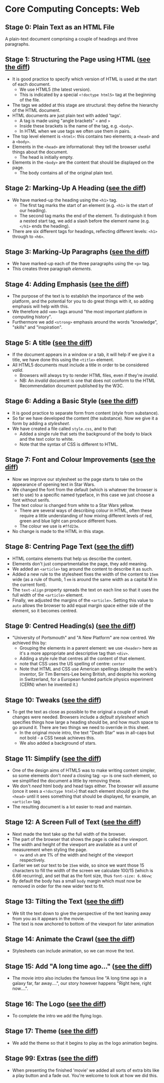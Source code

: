 # Core Computing Concepts: Web

## Stage 0: Plain Text as an HTML File

A plain-text document comprising a couple of headings and three paragraphs.

## Stage 1: Structuring the Page using HTML ([see the diff](https://github.com/portsoc/cccweb1/commit/stage-1))

* It is good practice to specify which version of HTML is used at the start of each document.
  * We use HTML5 (the latest version).
  * This is indicated by a special `<!doctype html5>` tag at the beginning of the file.
* The tags we added at this stage are structural: they define the hierarchy of the HTML document.
* HTML documents are just plain text with added 'tags'.
  * A tag is made using "angle brackets" `<` and `>`
  * Inside these brackets is the name of the tag, e.g. `<body>`.
  * In HTML when we use tags we often use them in pairs.
* The top level element is `<html>`: this contains two elements; a `<head>` and a `<body>`.
* Elements in the `<head>` are informational: they tell the browser useful things about the document.
  * The head is initially empty.
* Elements in the `<body>` are the content that should be displayed on the page.
  * The body contains all of the original plain text.

## Stage 2: Marking-Up A Heading ([see the diff](https://github.com/portsoc/cccweb1/commit/stage-2))

* We have marked-up the heading using the `<h1>` tag.
  * The first tag marks the start of an element (e.g. `<h1>` is the start of our heading).
  * The second tag marks the end of the element.  To distinguish it from a nested start tag, we add a slash before the element name (e.g. `</h1>` ends the heading).
* There are six different tags for headings, reflecting different levels: `<h1>` through to `<h6>`.

## Stage 3: Marking-Up Paragraphs ([see the diff](https://github.com/portsoc/cccweb1/commit/stage-3))

* We have marked-up each of the three paragraphs using the `<p>` tag.
* This creates three paragraph _elements_.

## Stage 4: Adding Emphasis ([see the diff](https://github.com/portsoc/cccweb1/commit/stage-4))

* The purpose of the text is to establish the importance of the web platform, and the potential for you to do great things with it, so adding emphasis will help with this.
* We therefore add `<em>` tags around "the most important platform in computing history".
* Furthermore we add `<strong>` emphasis around the words "knowledge", "skills" and "inspiration".

## Stage 5: A title ([see the diff](https://github.com/portsoc/cccweb1/commit/stage-5))

* If the document appears in a window or a tab, it will help if we give it a title, we have done this using the `<title>` element.
* All HTML5 documents must include a title in order to be considered _valid_.
  * Browsers will always try to render HTML files, even if they're _invalid_.
  * NB: An _invalid_ document is one that does not conform to the HTML Recommendation document published by the W3C.

## Stage 6: Adding a Basic Style ([see the diff](https://github.com/portsoc/cccweb1/commit/stage-6))

* It is good practice to separate form from content (style from substance).
* So far we have developed the content (the substance).  Now we give it a form by adding a _stylesheet_.
* We have created a file called `style.css`, and to that:
  * Added a single rule that sets the background of the body to black and the text color to white.
  * Note that the syntax of CSS is different to HTML.

## Stage 7: Font and Colour Improvements ([see the diff](https://github.com/portsoc/cccweb1/commit/stage-7))

* Now we improve our stylesheet so the page starts to take on the appearance of opening text in Star Wars.
* We changed the font from the default (which is whatever the browser is set to use) to a specific named typeface, in this case we just choose a font without serifs.
* The text colour is changed from white to a Star Wars yellow.
  * There are several ways of describing colour in HTML, often these require a little understanding of how mixing different levels of red, green and blue light can produce different hues.
  * The colour we use is `#ffd23e`.
* No change is made to the HTML in this stage.

## Stage 8: Centring Page Text ([see the diff](https://github.com/portsoc/cccweb1/commit/stage-8))

* HTML contains elements that help us describe the content.
* Elements don't just compartmentalise the page, they add meaning.
* We added an `<article>` tag around the content to describe it as such.
* Added a new rule to the stylesheet fixes the width of the content to `15em` wide (as a rule of thumb, 1 `em` is around the same width as a capital M in the current font).
* The `text-align` property spreads the text on each line so that it uses the full width of the `<article>` element.
* Finally, we adjusted the margins of the `<article>`.  Setting this value to `auto` allows the browser to add equal margin space either side of the element, so it becomes centred.

## Stage 9: Centred Heading(s) ([see the diff](https://github.com/portsoc/cccweb1/commit/stage-9))

* "University of Portsmouth" and "A New Platform" are now centred.  We achieved this by:
  * Grouping the elements in a parent element: we use `<header>` here as it's a more appropriate and descriptive tag than `<div>`.
  * Adding a style rule that centres all the content of that element.
  * note that CSS uses the US spelling of centre: `center`
  * Note that HTML and CSS use American spellings (despite the web's inventor, Sir Tim Berners-Lee being British, and despite his working in Switzerland, for a European funded particle physics experiment (CERN) when he invented it.)

## Stage 10: Tweaks ([see the diff](https://github.com/portsoc/cccweb1/commit/stage-10))

* To get the text as close as possible to the original a couple of small changes were needed.  Browsers include a _default stylesheet_ which specifies things how large a heading should be, and how much space to go around it.  There are two things we need to override in this sheet.
  * In the original movie intro, the text "Death Star" was in all-caps but not bold - a CSS tweak achieves this.
  * We also added a background of stars.

## Stage 11: Simplify ([see the diff](https://github.com/portsoc/cccweb1/commit/stage-11))

* One of the design aims of HTML5 was to make writing content simpler, so some elements don't _need_ a closing tag: `<p>` is one such element, so we simplified the document a little by removing these.
* We don't _need_ html body and head tags either.  The browser will assume (once it sees a `<!doctype html>`) that each element should go in the `<head>` until it sees something that should be displayed, for example, an  `<article>` tag.
* The resulting document is a lot easier to read and maintain.

## Stage 12: A Screen Full of Text ([see the diff](https://github.com/portsoc/cccweb1/commit/stage-12))

* Next made the text take up the full width of the browser.
* The part of the browser that shows the page is called the _viewport_.
* The width and height of the viewport are available as a unit of measurement when styling the page.
  * `vw` and `vh` are 1% of the width and height of the viewport respectively.
* Earlier we set our text to be `15em` wide, so since we want those 15 characters to fill the width of the screen we calculate 100/15 (which is 6.66 recurring), and set that as the font size, thus `font-size: 6.66vw`;
* By default the body has a small `body` margin which must now be removed in order for the new wider text to fit.

## Stage 13: Tilting the Text ([see the diff](https://github.com/portsoc/cccweb1/commit/stage-13))

* We tilt the text down to give the perspective of the text leaning away from you as it appears in the movie.
* The text is now anchored to bottom of the viewport for later animation

## Stage 14: Animate the Crawl ([see the diff](https://github.com/portsoc/cccweb1/commit/stage-14))

* Stylesheets can include animation, so we can move the text.

## Stage 15: Add "A long time ago..." ([see the diff](https://github.com/portsoc/cccweb1/commit/stage-15))

* The movie intro also includes the famous line "A long time ago in a galaxy far, far away....", our story however happens "Right here, right now....".

## Stage 16: The Logo ([see the diff](https://github.com/portsoc/cccweb1/commit/stage-16))

* To complete the intro we add the flying logo.

## Stage 17: Theme ([see the diff](https://github.com/portsoc/cccweb1/commit/stage-17))

* We add the theme so that it begins to play as the logo animation begins.

## Stage 99: Extras ([see the diff](https://github.com/portsoc/cccweb1/commit/stage-99))

* When presenting the finished 'movie' we added all sorts of extra bits like a play button and a fade out.  You're welcome to look at how we did this.
